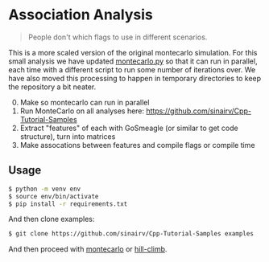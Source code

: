 # Association Analysis

> People don't which flags to use in different scenarios.

This is a more scaled version of the original montecarlo simulation. For this small
analysis we have updated [montecarlo.py](montecarlo.py) so that it can run in parallel,
each time with a different script to run some number of iterations over. We have
also moved this processing to happen in temporary directories to keep the repository
a bit neater.

0. Make so montecarlo can run in parallel
1. Run MonteCarlo on all analyses here: https://github.com/sinairv/Cpp-Tutorial-Samples
2. Extract "features" of each with GoSmeagle (or similar to get code structure), turn into matrices
3. Make assocations between features and compile flags or compile time

## Usage

```bash
$ python -m venv env
$ source env/bin/activate
$ pip install -r requirements.txt
```

And then clone examples:

```bash
$ git clone https://github.com/sinairv/Cpp-Tutorial-Samples examples
```

And then proceed with [montecarlo](montecarlo) or [hill-climb](hill-climb).

